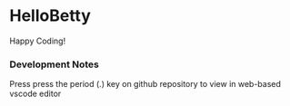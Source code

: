 # HelloBetty

Happy Coding!

### Development Notes

Press press the period (.) key on github repository to view in web-based vscode editor  
